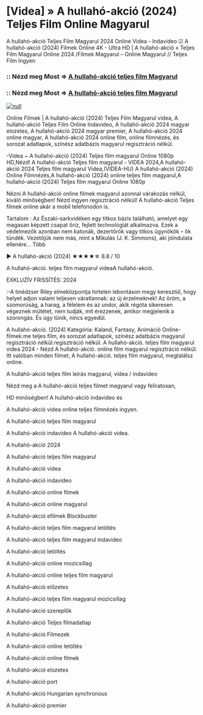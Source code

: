 # [Videa] » A hullahó-akció (2024) Teljes Film Online Magyarul

A hullahó-akció Teljes Film Magyarul 2024 Online Videa - Indavideo ☑ A hullahó-akció (2024) Filmek Online 4K - Ultra HD | A hullahó-akció « Teljes Film Magyarul Online 2024 /Filmek Magyarul – Online Magyarul // Teljes Film Ingyen

### :: Nézd meg Most => [A hullahó-akció teljes film Magyarul](https://t.co/sOtkLHcS3k)

### :: Nézd meg Most => [A hullahó-akció teljes film Magyarul](https://t.co/sOtkLHcS3k)

[![null](https://static.wixstatic.com/media/855a25_043b5abeb4ae4d35ac003198e7fe56ed~mv2.gif)](https://t.co/sOtkLHcS3k)

Online Filmek | A hullahó-akció (2024) Teljes Film Magyarul videa, A hullahó-akció Teljes Film Online Indavideo, A hullahó-akció 2024 magyar elozetes, A hullahó-akció 2024 magyar premier, A hullahó-akció 2024 online magyar, A hullahó-akció 2024 online film, online filmnézés, és sorozat adatlapok, színész adatbázis magyarul regisztráció nélkül.

-Videa ~ A hullahó-akció (2024) Teljes film magyarul Online 1080p HD,Nézd! A hullahó-akció Teljes film magyarul - VIDEA 2024,A hullahó-akció 2024 Teljes film magyarul Videa,(VIDEA-HU) A hullahó-akció (2024) Online Filmnézés,A hullahó-akció (2024) online teljes film magyarul,A hullahó-akció (2024) Teljes film magyarul Online 1080p

Nézni A hullahó-akció online filmek magyarul azonnal várakozás nélkül, kiváló minőségben! Nézd ingyen regisztráció nélkül! A hullahó-akció Teljes filmek online akár a mobil telefonodon is.

Tartalom : Az Északi-sarkvidéken egy titkos bázis található, amelyet egy magasan képzett csapat őriz, fejlett technológiát alkalmazva. Ezek a védelmezők azonban nem katonák, dezertőrök vagy titkos ügynökök – ők tündék. Vezetőjük nem más, mint a Mikulás (J. K. Simmons), aki jóindulata ellenére… Több

▶️ A hullahó-akció (2024) ★★★★☆ 8.8 / 10

A hullahó-akció. teljes film magyarul videaA hullahó-akció.

EXKLUZÍV FRISSÍTÉS: 2024

:-A tinédzser Riley elmeközpontja hirtelen lebontáson megy keresztül, hogy helyet adjon valami teljesen váratlannak: az új érzelmeknek! Az öröm, a szomorúság, a harag, a félelem és az undor, akik régóta sikeresen végeznek műtétet, nem tudják, mit érezzenek, amikor megjelenik a szorongás. És úgy tűnik, nincs egyedül.

A hullahó-akció. (2024) Kategória: Kaland, Fantasy, Animáció Online-filmek.me teljes film, és sorozat adatlapok, színész adatbázis magyarul regisztráció nélkül.regisztráció nélkül. A hullahó-akció. teljes film magyarul videa 2024 - Nézd A hullahó-akció. online film magyarul regisztráció nélkül. Itt valóban minden filmet, A hullahó-akció. teljes film magyarul, megtalálsz online.

A hullahó-akció teljes film leírás magyarul, videa / indavideo

Nézd meg a A hullahó-akció teljes filmet magyarul vagy feliratosan, 

HD minőségben! A hullahó-akció indavideo és 

A hullahó-akció videa online teljes filmnézés ingyen. 

A hullahó-akció teljes film magyarul 

A hullahó-akció indavideo A hullahó-akció videa.

A hullahó-akció 2024

A hullahó-akció teljes film magyarul

A hullahó-akció videa

A hullahó-akció indavideo

A hullahó-akció online filmek

A hullahó-akció online magyarul

A hullahó-akció efilmek Blockbuster

A hullahó-akció teljes film magyarul letöltés

A hullahó-akció teljes film magyarul indavideo

A hullahó-akció letöltés

A hullahó-akció online mozicsillag

A hullahó-akció online teljes film magyarul

A hullahó-akció előzetes

A hullahó-akció teljes film magyarul mozicsillag

A hullahó-akció szereplők

A hullahó-akció Teljes filmadatlap

A hullahó-akció Filmezek

A hullahó-akció online letöltés

A hullahó-akció online filmek

A hullahó-akció elozetes

A hullahó-akció port

A hullahó-akció Hungarian synchronous

A hullahó-akció premier
